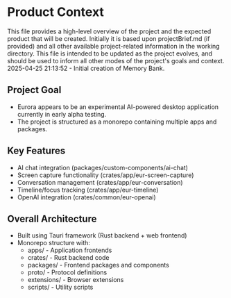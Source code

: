 # Product Context

This file provides a high-level overview of the project and the expected product that will be created. Initially it is based upon projectBrief.md (if provided) and all other available project-related information in the working directory. This file is intended to be updated as the project evolves, and should be used to inform all other modes of the project's goals and context.
2025-04-25 21:13:52 - Initial creation of Memory Bank.

## Project Goal

- Eurora appears to be an experimental AI-powered desktop application currently in early alpha testing.
- The project is structured as a monorepo containing multiple apps and packages.

## Key Features

- AI chat integration (packages/custom-components/ai-chat)
- Screen capture functionality (crates/app/eur-screen-capture)
- Conversation management (crates/app/eur-conversation)
- Timeline/focus tracking (crates/app/eur-timeline)
- OpenAI integration (crates/common/eur-openai)

## Overall Architecture

- Built using Tauri framework (Rust backend + web frontend)
- Monorepo structure with:
  - apps/ - Application frontends
  - crates/ - Rust backend code
  - packages/ - Frontend packages and components
  - proto/ - Protocol definitions
  - extensions/ - Browser extensions
  - scripts/ - Utility scripts
